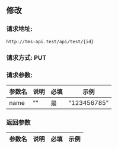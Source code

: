 ## 修改
### 请求地址:
```
http://tms-api.test/api/test/{id}
```
### 请求方式: PUT  
### 请求参数:  

|参数名|说明|必填|示例|  
 |---|---|---|---|  
|name|""|是|"123456785"|  
### 返回参数  

|参数名|说明|必填|示例|  
 |---|---|---|---|  
